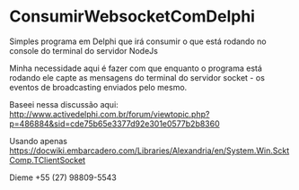 # ConsumirWebsocketComDelphi
Simples programa em Delphi que irá consumir o que está rodando no console do terminal do servidor NodeJs

Minha necessidade aqui é fazer com que enquanto o programa está rodando ele capte as mensagens do terminal do servidor socket - os eventos de broadcasting enviados pelo mesmo.

Baseei nessa discussão aqui:
http://www.activedelphi.com.br/forum/viewtopic.php?p=486884&sid=cde75b65e3377d92e301e0577b2b8360

Usando apenas https://docwiki.embarcadero.com/Libraries/Alexandria/en/System.Win.ScktComp.TClientSocket

Dieme
+55 (27) 98809-5543
